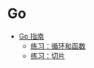 # Go

- [Go 指南](https://tour.go-zh.org/)
    - [练习：循环和函数](go/exercise_loops_and_functions.md)
    - [练习：切片](go/exercise_slices.md)
